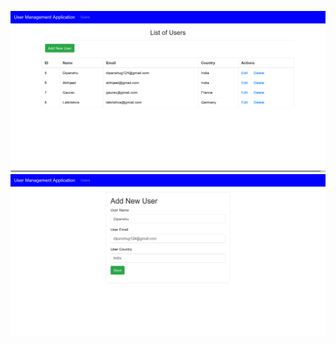 ![home page](https://github.com/dipanshug124/User-Management-using-JSP-MySQL/blob/main/Images/Screenshot%20from%202021-05-30%2014-16-39.png)  
![add user page](https://github.com/dipanshug124/User-Management-using-JSP-MySQL/blob/main/Images/Screenshot%20from%202021-05-30%2014-15-20.png)
